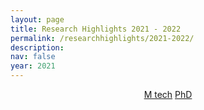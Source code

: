 ```yaml
---
layout: page
title: Research Highlights 2021 - 2022
permalink: /researchhighlights/2021-2022/
description: 
nav: false
year: 2021
---
```




<div style="text-align:center;">
  <a href="/researchhighlights/2021-2022/mtech" class="btn btn-primary btn-lg active" role="button" aria-pressed="true">M tech</a>
  <a href="/researchhighlights/2021-2022/phd" class="btn btn-primary btn-lg active" role="button" aria-pressed="true">PhD</a>
</div>